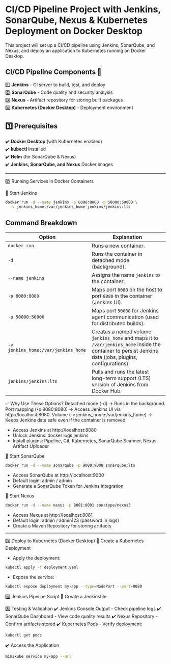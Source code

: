 # CI/CD Pipeline Project with Jenkins, SonarQube, Nexus & Kubernetes Deployment on Docker Desktop


This project will set up a CI/CD pipeline using Jenkins, SonarQube, and Nexus, and deploy an application to Kubernetes running on Docker Desktop.


## CI/CD Pipeline Components 📌

1️⃣ **Jenkins** - CI server to build, test, and deploy  
2️⃣ **SonarQube** - Code quality and security analysis  
3️⃣ **Nexus** - Artifact repository for storing built packages  
4️⃣ **Kubernetes (Docker Desktop)** - Deployment environment  



## 1️⃣ Prerequisites

✔️ **Docker Desktop** (with Kubernetes enabled)  
✔️ **kubectl** installed  
✔️ **Helm** (for SonarQube & Nexus)  
✔️ **Jenkins, SonarQube, and Nexus** Docker images  

---

2️⃣ Running Services in Docker Containers

🔹 Start Jenkins

```sh
docker run -d --name jenkins -p 8080:8080 -p 50000:50000 \
  -v jenkins_home:/var/jenkins_home jenkins/jenkins:lts
```

## Command Breakdown

| **Option** | **Explanation** |
|-----------|----------------|
| `docker run` | Runs a new container. |
| `-d` | Runs the container in detached mode (background). |
| `--name jenkins` | Assigns the name `jenkins` to the container. |
| `-p 8080:8080` | Maps port `8080` on the host to port `8080` in the container (Jenkins UI). |
| `-p 50000:50000` | Maps port `50000` for Jenkins agent communication (used for distributed builds). |
| `-v jenkins_home:/var/jenkins_home` | Creates a named volume `jenkins_home` and maps it to `/var/jenkins_home` inside the container to persist Jenkins data (jobs, plugins, configurations). |
| `jenkins/jenkins:lts` | Pulls and runs the latest long-term support (LTS) version of Jenkins from Docker Hub. |


✅ Why Use These Options?
Detached mode (-d) → Runs in the background.
Port mapping (-p 8080:8080) → Access Jenkins UI via http://localhost:8080.
Volume (-v jenkins_home:/var/jenkins_home) → Keeps Jenkins data safe even if the container is removed.



- Access Jenkins at http://localhost:8080
- Unlock Jenkins: docker logs jenkins
- Install plugins: Pipeline, Git, Kubernetes, SonarQube Scanner, Nexus Artifact Uploader


🔹 Start SonarQube

```sh
docker run -d --name sonarqube -p 9000:9000 sonarqube:lts
```
- Access SonarQube at http://localhost:9000
- Default login: admin / admin
- Generate a SonarQube Token for Jenkins integration


🔹 Start Nexus

```sh
docker run -d --name nexus -p 8081:8081 sonatype/nexus3
```
- Access Nexus at http://localhost:8081
- Default login: admin / admin123 (password in logs)
- Create a Maven Repository for storing artifacts

---

3️⃣ Deploy to Kubernetes (Docker Desktop)
🔹 Create a Kubernetes Deployment

- Apply the deployment:
```sh
kubectl apply -f deployment.yaml
```

- Expose the service:
```sh
kubectl expose deployment my-app --type=NodePort --port=8080
```


4️⃣ Jenkins Pipeline Script
🔹 Create a Jenkinsfile


5️⃣ Testing & Validation
✔️ Jenkins Console Output - Check pipeline logs
✔️ SonarQube Dashboard - View code quality results
✔️ Nexus Repository - Confirm artifacts stored
✔️ Kubernetes Pods - Verify deployment:

```sh
kubectl get pods
```

✔️ Access the Application

```sh
minikube service my-app --url
```